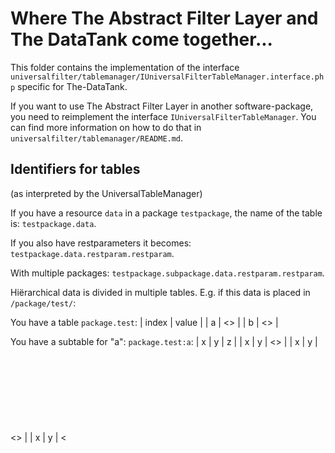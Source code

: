 Where The Abstract Filter Layer and The DataTank come together...
=================================================================

This folder contains the implementation of the interface ``universalfilter/tablemanager/IUniversalFilterTableManager.interface.php`` specific for The-DataTank.

If you want to use The Abstract Filter Layer in another software-package, you need to reimplement the interface ``IUniversalFilterTableManager``.
You can find more information on how to do that in ``universalfilter/tablemanager/README.md``.



Identifiers for tables
----------------------
(as interpreted by the UniversalTableManager)

If you have a resource `data` in a package `testpackage`, the name of the table is: `testpackage.data`.

If you also have restparameters it becomes: `testpackage.data.restparam.restparam`.

With multiple packages: `testpackage.subpackage.data.restparam.restparam`.

Hiërarchical data is divided in multiple tables. E.g. if this data is placed in `/package/test/`:
    <root>
        <a x="x" y="y">
            <z d="d"/>
        </a>
        <a x="x" y="y">
            <z d="d"/>
        </a>
        <a x="x" y="y">
            <z d="d"/>
        </a>
        <b x="x" y="y">
            <z e="e"/>
        </b>
    </root>

You have a table `package.test`:
    | index |   value    |
    |   a   | <<object>> |
    |   b   | <<object>> |

You have a subtable for "a": `package.test:a`:
    |   x   |   y   |     z      |
    |   x   |   y   | <<object>> |
    |   x   |   y   | <<object>> |
    |   x   |   y   | <<object>> |

And also a subtable "a.0.z": `package.test:a.0.z`:
    |   index   |   value   |
    |     d     |     d     |


About the implementation
------------------------

### So, we need to convert the data in The DataTank to tables...

The implementation for tabular data is straightforward. 

For the conversion from php-object to the table and back: see universalfilters/tablemanager/implementation/tools for the conversion classes

How do we transform PHP-objects to tables ?
-------------------------------------------

This transformation will be explained by a series of examples. First lets assume that we do not
go deeper into an object. (e.g. we do not zoom in on a piece of the object we want to query.) The 
return value I get from a the ResourceModel will either be an stdClass (object) or an array.

Case 1) We get an object.
    In case of an object, the names of the datamembers are important, and have to be used, not thrown away. Ofcourse
    the values of these datamembers are important, and have to be saved as well. This will result in a somewhat hash-map
    like datastructure ( e.g. { field1:"value1", field2:"value2" } ).  
    
    Resulting table:  
    
    <table>
        <tr>
            <th>index</th><th>value</th>
        </tr>
        <tr>
            <th>field1</th><th>value1</th>
        </tr>
        <tr>
            <th>field2</th><th>value2</th>
        </tr>
    </table>  

Case 2) We got an array.
    With arrays we make a distinction between associative arrays and numerical arrays. 
    We define an associative array when minimum 1 field is a not a number.

    In **numerical arrays** the values kept in it are just like rows in the table. Thus, the values have to be interpreted as rows.

    a) If an object is the value of a numerical index then all the fields of this object become columnheadernames.
        e.g.: 
            [
              {field1:"value1", field2:"value2"},
              {field1:"value1b", field2:"value2b"}
            ]
       Resulting table:
       
       <table>
        <tr>
            <th>field1</th><th>field2</th>
        </tr>
        <tr>
            <th>value1</th><th>value2</th>
        </tr>
        <tr>
            <th>value1b</th><th>value2b</th>
        </tr>
       </table>   

    b) If the numerical index's value contains a string of some sort then the table has a column named "value".
        e.g.: 
            [
              "string1",
              "string2"
            ]
       Resulting table:

       <table>
        <tr>
            <th>value</th>
        </tr>
        <tr>
            <th>string1</th>
        </tr>
        <tr>
            <th>string2</th>
        </tr>
       </table>            

    c) If the value is an array, the columnames become "index_"+$i.
        e.g.: 
            [
              ["string1", "A" => "B"],
              ["string2"]
            ]
       Resulting table:
          
       <table>
        <tr>
            <th>index_1</th><th>index_A</th>
        </tr>
        <tr>
            <th>string1</th><th>B</th>
        </tr>
        <tr>
            <th>string2</th><th>null</th>
        </tr>
       </table>              

    With associative arrays the indexes, or more correctly keys, are probably also important. Note that we don't save the information of "keys" in transforming
    numerical arrays to tables. To save the "key" information on which a certain value is mapped, we add an extra "index" column to the resulting table. The rest
    of the info is transformed to a table in the exact same way as numerical arrays are being transformed.

       e.g.: 
           [
             "SomePK1" => {veld1:"value1", veld2:"value2"},
             "SomePK2" => {veld1:"value1b", veld2:"value2b"}
           ]

       Resulting table:

       <table>
        <tr>
            <th>index</th><th>field1</th><th>field2</th>
        </tr>
        <tr>
            <th>SomePK1</th><th>value1</th><th>value2</th>
        </tr>
        <tr>
            <th>SomePK2</th><th>value1b</th><th>value2b</th>
        </tr>
       </table>   

### We also implemented the runFilterOnSource method to run filters directly on the source.

For more info, ask Jan ;)

Ideas about future development
------------------------------

 - Add ".?" tables.
   E.g. If you have a resource ``gentsefeesten.dag15``, with columnNames: Titel, Datum, ...
   Then the table: ``gentsefeesten.dag15.?`` would return the following table:
   
   <table>
      <tr>
         <th>Field</th>
      </tr>
      <tr>
         <td>Titel</td>
      </tr>
      <tr>
         <td>Datum</td>
      </tr>
      <tr>
         <td>...</td>
      </tr>
   </table>
   